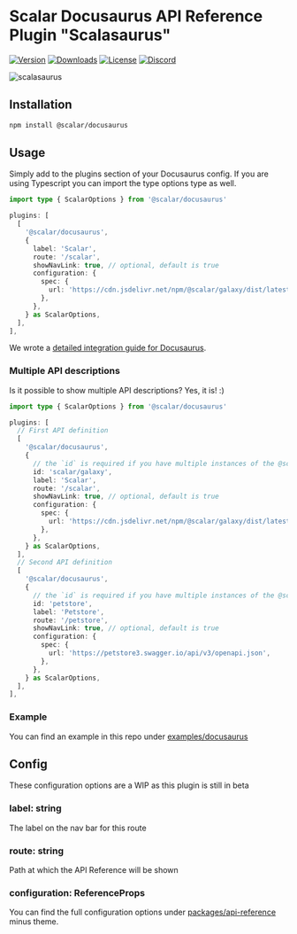 # Scalar Docusaurus API Reference Plugin "Scalasaurus"

[![Version](https://img.shields.io/npm/v/%40scalar/docusaurus)](https://www.npmjs.com/package/@scalar/docusaurus)
[![Downloads](https://img.shields.io/npm/dm/%40scalar/docusaurus)](https://www.npmjs.com/package/@scalar/docusaurus)
[![License](https://img.shields.io/npm/l/%40scalar%2Fdocusaurus)](https://www.npmjs.com/package/@scalar/docusaurus)
[![Discord](https://img.shields.io/discord/1135330207960678410?style=flat&color=5865F2)](https://discord.gg/8HeZcRGPFS)

![scalasaurus](docusaurus.png)

## Installation

```bash
npm install @scalar/docusaurus
```

## Usage

Simply add to the plugins section of your Docusaurus config. If you are using Typescript you can import the type options type as well.

```ts
import type { ScalarOptions } from '@scalar/docusaurus'

plugins: [
  [
    '@scalar/docusaurus',
    {
      label: 'Scalar',
      route: '/scalar',
      showNavLink: true, // optional, default is true
      configuration: {
        spec: {
          url: 'https://cdn.jsdelivr.net/npm/@scalar/galaxy/dist/latest.yaml',
        },
      },
    } as ScalarOptions,
  ],
],
```

We wrote a [detailed integration guide for Docusaurus](https://github.com/scalar/scalar/tree/main/documentation/integrations/docusaurus.md).

### Multiple API descriptions

Is it possible to show multiple API descriptions? Yes, it is! :)

```ts
import type { ScalarOptions } from '@scalar/docusaurus'

plugins: [
  // First API definition
  [
    '@scalar/docusaurus',
    {
      // the `id` is required if you have multiple instances of the @scalar/docusaurus plugin
      id: 'scalar/galaxy',
      label: 'Scalar',
      route: '/scalar',
      showNavLink: true, // optional, default is true
      configuration: {
        spec: {
          url: 'https://cdn.jsdelivr.net/npm/@scalar/galaxy/dist/latest.json',
        },
      },
    } as ScalarOptions,
  ],
  // Second API definition
  [
    '@scalar/docusaurus',
    {
      // the `id` is required if you have multiple instances of the @scalar/docusaurus plugin
      id: 'petstore',
      label: 'Petstore',
      route: '/petstore',
      showNavLink: true, // optional, default is true
      configuration: {
        spec: {
          url: 'https://petstore3.swagger.io/api/v3/openapi.json',
        },
      },
    } as ScalarOptions,
  ],
],
```

### Example

You can find an example in this repo under [examples/docusaurus](https://github.com/scalar/scalar/tree/main/examples/docusaurus)

## Config

These configuration options are a WIP as this plugin is still in beta

### label: string

The label on the nav bar for this route

### route: string

Path at which the API Reference will be shown

### configuration: ReferenceProps

You can find the full configuration options under
[packages/api-reference](https://github.com/scalar/scalar/tree/main/packages/api-reference)
minus theme.
